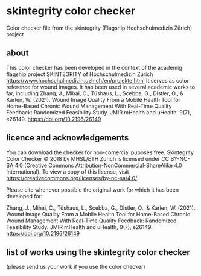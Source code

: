 # skintegrity color checker
Color checker file from the skintegrity (Flagship Hochschulmedizin Zürich) project


## about

This color checker has been developed in the context of the academig flagship project SKINTEGRITY of Hochschulmedizin Zurich https://www.hochschulmedizin.uzh.ch/en/projekte.html
It serves as color reference for wound images.
It has been used in several academic works to far, including
Zhang, J., Mihai, C., Tüshaus, L., Scebba, G., Distler, O., & Karlen, W. (2021). Wound Image Quality From a Mobile Health Tool for Home-Based Chronic Wound Management With Real-Time Quality Feedback: Randomized Feasibility Study. JMIR mHealth and uHealth, 9(7), e26149. https://doi.org/10.2196/26149


## licence and acknowledgements

You can download the checker for non-comercial puposes free. 
Skintegrity Color Checker © 2018 by MHSL/ETH Zurich is licensed under CC BY-NC-SA 4.0 (Creative Commons Attribution-NonCommercial-ShareAlike 4.0 International). To view a copy of this license, visit https://creativecommons.org/licenses/by-nc-sa/4.0/

Please cite whenever possible the original work for which it has been developed for:

Zhang, J., Mihai, C., Tüshaus, L., Scebba, G., Distler, O., & Karlen, W. (2021). Wound Image Quality From a Mobile Health Tool for Home-Based Chronic Wound Management With Real-Time Quality Feedback: Randomized Feasibility Study. JMIR mHealth and uHealth, 9(7), e26149. https://doi.org/10.2196/26149 


## list of works using the skintegrity color checker
(please send us your work if you use the color checker)
